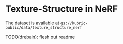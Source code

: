 # Texture-Structure in NeRF

The dataset is available at `gs://kubric-public/data/texture_structure_nerf`

TODO(drebain): flesh out readme
